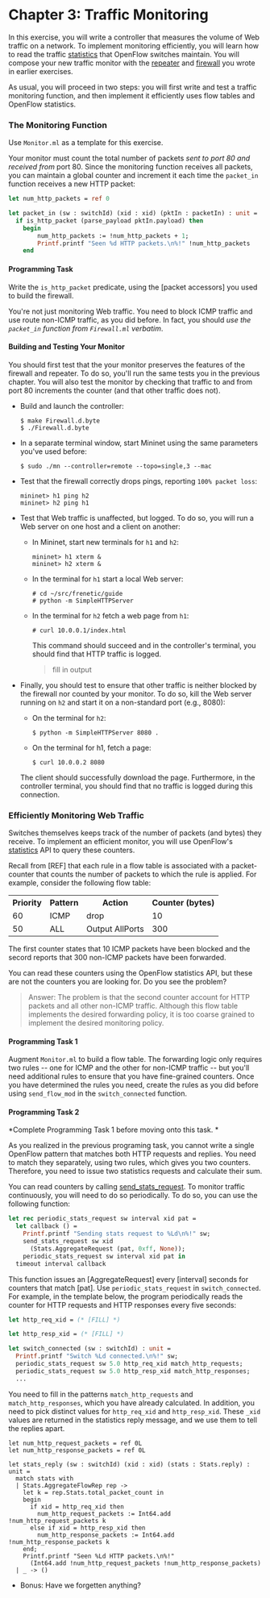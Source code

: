 Chapter 3: Traffic Monitoring
=============================

In this exercise, you will write a controller that measures the volume
of Web traffic on a network. To implement monitoring efficiently, you
will learn how to read the traffic [statistics] that OpenFlow switches
maintain. You will compose your new traffic monitor with the
[repeater] and [firewall] you wrote in earlier exercises.

As usual, you will proceed in two steps: you will first write and test
a traffic monitoring function, and then implement it efficiently uses
flow tables and OpenFlow statistics.

### The Monitoring Function

Use `Monitor.ml` as a template for this exercise.

Your monitor must count the total number of packets _sent to port 80 and
received from_ port 80. Since the monitoring function receives all
packets, you can maintain a global counter and increment it each time
the `packet_in` function receives a new HTTP packet:

```ocaml
let num_http_packets = ref 0

let packet_in (sw : switchId) (xid : xid) (pktIn : packetIn) : unit =
  if is_http_packet (parse_payload pktIn.payload) then
    begin
        num_http_packets := !num_http_packets + 1;
        Printf.printf "Seen %d HTTP packets.\n%!" !num_http_packets
    end
```

#### Programming Task

Write the `is_http_packet` predicate, using the [packet accessors] you used
to build the firewall.

You're not just monitoring Web traffic. You need to block ICMP traffic
and use route non-ICMP traffic, as you did before. In fact, you should
_use the `packet_in` function from `Firewall.ml` verbatim_.

#### Building and Testing Your Monitor

You should first test that the your monitor preserves the features of the
firewall and repeater. To do so, you'll run the same tests you in the previous
chapter. You will also test the monitor by checking that traffic to and from
port 80 increments the counter (and that other traffic does not).

- Build and launch the controller:

  ```shell
  $ make Firewall.d.byte
  $ ./Firewall.d.byte
  ```

- In a separate terminal window, start Mininet using the same
  parameters you've used before:

  ```
  $ sudo ./mn --controller=remote --topo=single,3 --mac
  ```

- Test that the firewall correctly drops pings, reporting `100% packet loss`:

  ```
  mininet> h1 ping h2
  mininet> h2 ping h1
  ```

- Test that Web traffic is unaffected, but logged. To do so, you will
   run a Web server on one host and a client on another:

  * In Mininet, start new terminals for `h1` and `h2`:

    ```
    mininet> h1 xterm &
    mininet> h2 xterm &
    ```

  * In the terminal for `h1` start a local Web server:

    ```
    # cd ~/src/frenetic/guide
    # python -m SimpleHTTPServer
    ```

  * In the terminal for `h2` fetch a web page from `h1`:

    ```
    # curl 10.0.0.1/index.html
    ```

    This command should succeed and in the controller's terminal, you 
    should find that HTTP traffic is logged.

    > fill in output

- Finally, you should test to ensure that other traffic is neither
  blocked by the firewall nor counted by your monitor. To do so, kill the
  Web server running on `h2` and start it on a non-standard port (e.g., 8080):

  * On the terminal for `h2`:

    ```
    $ python -m SimpleHTTPServer 8080 .
    ```

  * On the terminal for h1, fetch a page:

    ```
    $ curl 10.0.0.2 8080
    ```

  The client should successfully download the page. Furthermore, in the
  controller terminal, you should find that no traffic is logged during
  this connection.

### Efficiently Monitoring Web Traffic

Switches themselves keeps track of the number of packets (and bytes)
they receive.  To implement an efficient monitor, you will use
OpenFlow's [statistics] API to query these counters.

Recall from [REF] that each rule in a flow table is associated with
a packet-counter that counts the number of packets to which the
rule is applied. For example, consider the following flow table:

<table>
<tr>
  <th>Priority</th> <th>Pattern</th> <th>Action</th> <th>Counter (bytes)</th>
</tr>
<tr>
  <td>60</td><td>ICMP</td><td>drop</td><td>10</td>
</tr>
  <td>50</td><td>ALL</td><td>Output AllPorts</td><td>300</td>
</tr>
</table>

The first counter states that 10 ICMP packets have been blocked and
the secord reports that 300 non-ICMP packets have been forwarded.

You can read these counters using the OpenFlow statistics API, but
these are not the counters you are looking for. Do you see the
problem?

> Answer: The problem is that the second counter account for HTTP
> packets and all other non-ICMP traffic. Although this flow table
> implements the desired forwarding policy, it is too coarse grained
> to implement the desired monitoring policy.

#### Programming Task 1

Augment `Monitor.ml` to build a flow table. The forwarding logic only
requires two rules -- one for ICMP and the other for non-ICMP traffic
-- but you'll need additional rules to ensure that you have
fine-grained counters.  Once you have determined the rules you need,
create the rules as you did before using `send_flow_mod` in the
`switch_connected` function.

#### Programming Task 2

*Complete Programming Task 1 before moving onto this task. *

As you realized in the previous programing task, you cannot write a
single OpenFlow pattern that matches both HTTP requests and
replies. You need to match they separately, using two rules, which
gives you two counters. Therefore, you need to issue two statistics
requests and calculate their sum.

You can read counters by calling [send_stats_request]. To
monitor traffic continuously, you will need to do so periodically.
To do so, you can use the following function:

```ocaml
let rec periodic_stats_request sw interval xid pat =
  let callback () =
    Printf.printf "Sending stats request to %Ld\n%!" sw; 
    send_stats_request sw xid
      (Stats.AggregateRequest (pat, 0xff, None));
    periodic_stats_request sw interval xid pat in
  timeout interval callback
```

This function issues an [AggregateRequest] every [interval] seconds
for counters that match [pat]. Use `periodic_stats_request` in
`switch_connected`. For example, in the template below, 
the program periodically reads the counter for HTTP requests
and HTTP responses every five seconds:

```ocaml
let http_req_xid = (* [FILL] *)

let http_resp_xid = (* [FILL] *)

let switch_connected (sw : switchId) : unit =
  Printf.printf "Switch %Ld connected.\n%!" sw;
  periodic_stats_request sw 5.0 http_req_xid match_http_requests;
  periodic_stats_request sw 5.0 http_resp_xid match_http_responses;
  ...
```

You need to fill in the patterns `match_http_requests` and
`match_http_responses`, which you have already calculated. In
addition, you need to pick distinct values for `http_req_xid` and
`http_resp_xid`. These `_xid` values are returned in the statistics
reply message, and we use them to tell the replies apart.

```
let num_http_request_packets = ref 0L 
let num_http_response_packets = ref 0L

let stats_reply (sw : switchId) (xid : xid) (stats : Stats.reply) : unit =
  match stats with
  | Stats.AggregateFlowRep rep ->
    let k = rep.Stats.total_packet_count in
    begin
      if xid = http_req_xid then
        num_http_request_packets := Int64.add !num_http_request_packets k
      else if xid = http_resp_xid then
        num_http_response_packets := Int64.add !num_http_response_packets k
    end;
    Printf.printf "Seen %Ld HTTP packets.\n%!"
      (Int64.add !num_http_request_packets !num_http_response_packets)
  | _ -> ()

```


- Bonus: Have we forgetten anything?



[repeater]: [./02-OxRepeater.md]

[firewall]: [./03-OxFirewall.md]

[statistics]: [http://frenetic-lang.github.io/frenetic/docs/OpenFlow0x01_Stats.html]

[send_stats_request]: [http://frenetic-lang.github.io/frenetic/docs/OOx.OxPlatform.html#VALsend_stats_request]
